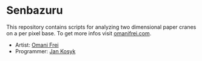 # Senbazuru

This repository contains scripts for analyzing two dimensional paper cranes on a 
per pixel base. To get more infos visit [omanifrei.com](https://omanifrei.com/1000-papercranes/).

- Artist: [Omani Frei](https://omanifrei.com)
- Programmer: [Jan Kosyk](https://jankosyk.de)
